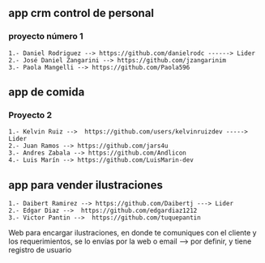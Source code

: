 ## app crm control de personal

### proyecto número 1

    1.- Daniel Rodriguez --> https://github.com/danielrodc ------> Lider
    2.- José Daniel Zangarini --> https://github.com/jzangarinim
    3.- Paola Mangelli --> https://github.com/Paola596

## app de comida

### Proyecto 2

    1.- Kelvin Ruiz -->  https://github.com/users/kelvinruizdev -----> Lider
    2.- Juan Ramos --> https://github.com/jars4u
    3.- Andres Zabala --> https://github.com/Andlicon
    4.- Luis Marín --> https://github.com/LuisMarin-dev

## app para vender ilustraciones

    1.- Daibert Ramirez --> https://github.com/Daibertj ---> Lider
    2.- Edgar Diaz -->  https://github.com/edgardiaz1212
    3.- Victor Pantin -->  https://github.com/tuquepantin

Web para encargar ilustraciones, en donde te comuniques con el cliente y los requerimientos, se lo envías por la web o email --> por definir, y tiene registro de usuario
